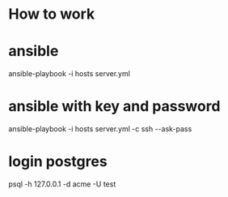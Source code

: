 # How to work



# ansible
ansible-playbook -i hosts server.yml 


# ansible with key and password
ansible-playbook -i hosts server.yml -c ssh --ask-pass


# login postgres
psql -h 127.0.0.1 -d acme -U test
